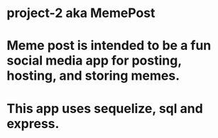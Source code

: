 # project-2 aka MemePost
# Meme post is intended to be a fun social media app for posting, hosting, and storing memes. 
# This app uses sequelize, sql and express.
